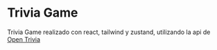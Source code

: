 # Trivia Game

Trivia Game realizado con react, tailwind y zustand, utilizando la api de [Open Trivia](https://opentdb.com/)
